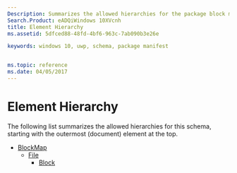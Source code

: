 ```yaml
---
Description: Summarizes the allowed hierarchies for the package block map  schema.
Search.Product: eADQiWindows 10XVcnh
title: Element Hierarchy
ms.assetid: 5dfced88-48fd-4bf6-963c-7ab090b3e26e

keywords: windows 10, uwp, schema, package manifest


ms.topic: reference
ms.date: 04/05/2017
---
```


# Element Hierarchy


The following list summarizes the allowed hierarchies for this schema, starting with the outermost (document) element at the top.

-   [BlockMap](element-blockmap.md)
    -   [File](element-file.md)
        -   [Block](element-block.md)

 

 



